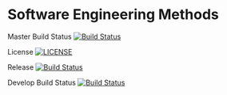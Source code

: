# Software Engineering Methods 

Master Build Status [![Build Status](https://travis-ci.com/KrisTnv/sem.svg?branch=master)](https://travis-ci.com/KrisTnv/sem)

License [![LICENSE](https://img.shields.io/github/license/KrisTnv/sem.svg?style=flat-square)](https://github.com/KrisTnv/sem/blob/master/LICENSE)

Release [![Build Status](https://travis-ci.com/KrisTnv/sem.svg?branch=Releases)](https://travis-ci.com/KrisTnv/sem)

Develop Build Status [![Build Status](https://travis-ci.com/KrisTnv/sem.svg?branch=develop)](https://travis-ci.com/KrisTnv/sem)
